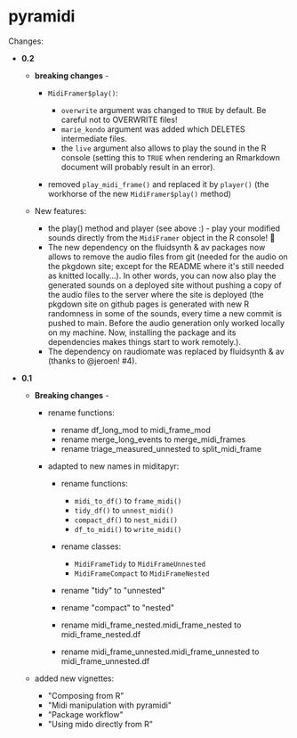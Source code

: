 # pyramidi

Changes:

* **0.2**

   * **breaking changes** -
      * `MidiFramer$play()`:
         * `overwrite` argument was changed to `TRUE` by default. Be careful not to OVERWRITE files!
         * `marie_kondo` argument was added which DELETES intermediate files.
         * the `live` argument also allows to play the sound in the R console (setting this to `TRUE` when rendering an Rmarkdown document will probably result in an error).

      * removed `play_midi_frame()` and replaced it by `player()` (the workhorse of the new `MidiFramer$play()` method)

   * New features:
      * the play() method and player (see above :) - play your modified sounds directly from the `MidiFramer` object in the R console! 🥳
      * The new dependency on the fluidsynth & av packages now allows to remove the audio files from git (needed for the audio on the pkgdown site; except for the README where it's still needed as knitted locally...). In other words, you can now also play the generated sounds on a deployed site without pushing a copy of the audio files to the server where the site is deployed (the pkgdown site on github pages is generated with new R randomness in some of the sounds, every time a new commit is pushed to main. Before the audio generation only worked locally on my machine. Now, installing the package and its dependencies makes things start to work remotely.).
      * The dependency on raudiomate was replaced by fluidsynth & av (thanks to @jeroen! #4).

* **0.1**

   * **Breaking changes** -
      * rename functions:

         * rename df_long_mod to midi_frame_mod
         * rename merge_long_events to merge_midi_frames
         * rename triage_measured_unnested to split_midi_frame

      * adapted to new names in miditapyr:

         * rename functions:
            * `midi_to_df()` to `frame_midi()`
            * `tidy_df()` to `unnest_midi()`
            * `compact_df()` to `nest_midi()`
            * `df_to_midi()` to `write_midi()`

         * rename classes:
            * `MidiFrameTidy` to `MidiFrameUnnested`
            * `MidiFrameCompact` to `MidiFrameNested`

         * rename "tidy" to "unnested"
         * rename "compact" to "nested"
         * rename midi_frame_nested.midi_frame_nested to midi_frame_nested.df
         * rename midi_frame_unnested.midi_frame_unnested to midi_frame_unnested.df

   * added new vignettes:
      * "Composing from R"
      * "Midi manipulation with pyramidi"
      * "Package workflow"
      * "Using mido directly from R"
